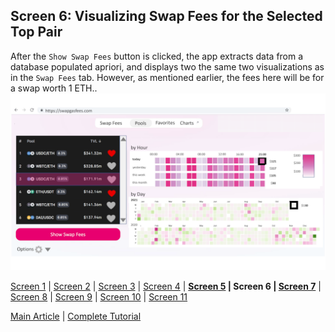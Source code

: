## Screen 6: Visualizing Swap Fees for the Selected Top Pair
After the `Show Swap Fees` button is clicked, the app extracts data from a database populated apriori, and displays two the same two visualizations as in the `Swap Fees` tab. However, as mentioned earlier, the fees here will be for a swap worth 1 ETH.. 
![](../figures/SwapGasFees_Design_06.png)

[Screen 1](Screen01.md) | [Screen 2](Screen02.md) | [Screen 3](Screen03.md) | [Screen 4](Screen04.md) | **[Screen 5](Screen05.md) | Screen 6 | [Screen 7](Screen07.md)** | [Screen 8](Screen08.md) | [Screen 9](Screen09.md) | [Screen 10](Screen10.md) | [Screen 11](Screen11.md) 

[Main Article](../README.md) | [Complete Tutorial](../Tutorial.md) 
